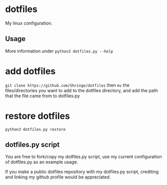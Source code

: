 # dotfiles
My linux configuration.

## Usage
More information under `python3 dotfiles.py --help`
# add dotfiles
`git clone https://github.com/Shringe/dotfiles`
then `mv` the files/directories you want to add to the dotfiles directory, and add the path that the file came from to dotfiles.py

# restore dotfiles
`python3 dotfiles.py restore`


## dotfiles.py script
You are free to fork/copy my dotfiles.py script, use my current configuration of dotfiles.py as an example usage.

If you make a public dotfiles repository with my dotfiles.py script, crediting and linking my github profile would be appreciated.
